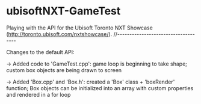 # ubisoftNXT-GameTest
Playing with the API for the Ubisoft Toronto NXT Showcase (http://toronto.ubisoft.com/nxtshowcase/).
//------------------------------------

Changes to the default API:

-> Added code to 'GameTest.cpp': game loop is beginning to take shape; custom box objects are being drawn to screen

-> Added 'Box.cpp' and 'Box.h': created a 'Box' class + 'boxRender' function; Box objects can be initialized into an array with custom properties and rendered in a for loop
